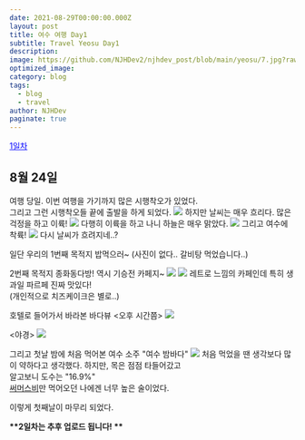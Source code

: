 ```yaml
---
date: 2021-08-29T00:00:00.000Z
layout: post
title: 여수 여행 Day1
subtitle: Travel Yeosu Day1
description: 
image: https://github.com/NJHDev2/njhdev_post/blob/main/yeosu/7.jpg?raw=true
optimized_image: 
category: blog
tags:
  - blog
  - travel
author: NJHDev
paginate: true
---
```


<a href="#8월 24일" style="color:blue">1일차</a>

## 8월 24일
여행 당일. 이번 여행을 가기까지 많은 시행착오가 있었다.
<br/>그리고 그런 시행착오들 끝에 출발을 하게 되었다.
<img src="https://github.com/NJHDev2/njhdev_post/blob/main/yeosu/1.jpg?raw=true">
하지만 날씨는 매우 흐리다.
많은 걱정을 하고 이륙!
<img src="https://github.com/NJHDev2/njhdev_post/blob/main/yeosu/2.jpg?raw=true">
다행히 이륙을 하고 나니 하늘은 매우 맑았다.
<img src="https://github.com/NJHDev2/njhdev_post/blob/main/yeosu/3.jpg?raw=true">
그리고 여수에 착륙!
<img src="https://github.com/NJHDev2/njhdev_post/blob/main/yeosu/4.jpg?raw=true">
다시 날씨가 흐려지네..?

일단 우리의 1번째 목적지
밥먹으러~ (사진이 없다.. 갈비탕 먹었습니다..)

2번째 목적지 종화동다방!
역시 기승전 카페지~
<img src="https://github.com/NJHDev2/njhdev_post/blob/main/yeosu/5.jpg?raw=true">
<img src="https://github.com/NJHDev2/njhdev_post/blob/main/yeosu/6.jpg?raw=true">
레트로 느낌의 카페인데 특히 생과일 파르페 진짜 맛있다!
<br/>(개인적으로 치즈케이크은 별로..)

호텔로 들어가서 바라본 바다뷰
\<오후 시간쯤\>
<img src="https://github.com/NJHDev2/njhdev_post/blob/main/yeosu/7.jpg?raw=true">

\<야경\>
<img src="https://github.com/NJHDev2/njhdev_post/blob/main/yeosu/8.jpg?raw=true">

그리고 첫날 밤에 처음 먹어본 여수 소주 "여수 밤바다"
<img src="https://github.com/NJHDev2/njhdev_post/blob/main/yeosu/9.jpg?raw=true">
처음 먹었을 땐 생각보다 많이 약하다고 생각했다.
하지만, 목은 점점 타들어갔고 
<br/>알고보니 도수는 "16.9%"
<br/><a href="https://namu.wiki/w/%EC%8D%A8%EB%A8%B8%EC%8A%A4%EB%B9%84%20%EC%82%AC%EC%9D%B4%EB%8B%A4">써머스비</a>만 먹어오던 나에겐 너무 높은 술이었다.

이렇게 첫째날이 마무리 되었다.

**\*\*2일차는 추후 업로드 됩니다! \*\*** 
